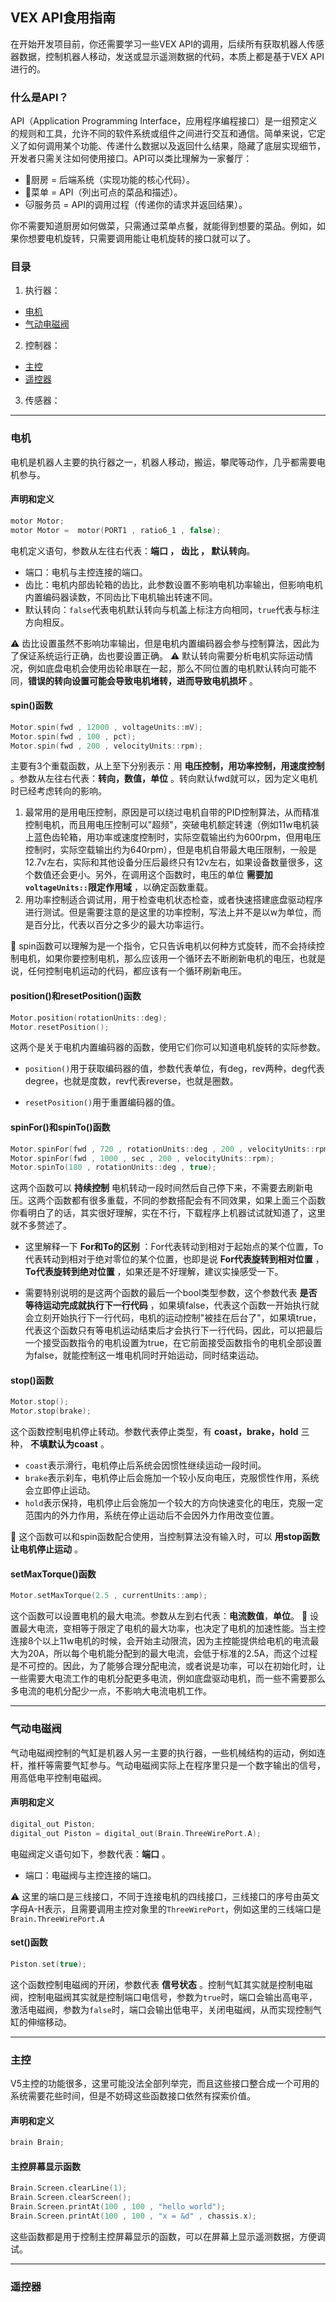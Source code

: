 ## VEX API食用指南
在开始开发项目前，你还需要学习一些VEX API的调用，后续所有获取机器人传感器数据，控制机器人移动，发送或显示遥测数据的代码，本质上都是基于VEX API进行的。

### 什么是API？
API（Application Programming Interface，应用程序编程接口）是一组预定义的规则和工具，允许不同的软件系统或组件之间进行交互和通信。简单来说，它定义了如何调用某个功能、传递什么数据以及返回什么结果，隐藏了底层实现细节，开发者只需关注如何使用接口。API可以类比理解为一家餐厅：

- :hocho:厨房 = 后端系统（实现功能的核心代码）。
- :orange_book:菜单 = API（列出可点的菜品和描述）。
- :cat:服务员 = API的调用过程（传递你的请求并返回结果）。
  
你不需要知道厨房如何做菜，只需通过菜单点餐，就能得到想要的菜品。例如，如果你想要电机旋转，只需要调用能让电机旋转的接口就可以了。

### 目录
1. 执行器：
- [电机](#电机)
- [气动电磁阀](#气动电磁阀)

2. 控制器：
- [主控](#主控)
- [遥控器](#遥控器)

3. 传感器：

***

### 电机
电机是机器人主要的执行器之一，机器人移动，搬运，攀爬等动作，几乎都需要电机参与。
#### 声明和定义
```c++
motor Motor;
motor Motor =  motor(PORT1 , ratio6_1 , false);
```
电机定义语句，参数从左往右代表：**端口 ， 齿比 ， 默认转向**。
- 端口：电机与主控连接的端口。
- 齿比：电机内部齿轮箱的齿比，此参数设置不影响电机功率输出，但影响电机内置编码器读数，不同齿比下电机输出转速不同。
- 默认转向：`false`代表电机默认转向与机盖上标注方向相同，`true`代表与标注方向相反。  

:warning: 齿比设置虽然不影响功率输出，但是电机内置编码器会参与控制算法，因此为了保证系统运行正确，齿也要设置正确。
:warning: 默认转向需要分析电机实际运动情况，例如底盘电机会使用齿轮串联在一起，那么不同位置的电机默认转向可能不同，**错误的转向设置可能会导致电机堵转，进而导致电机损坏** 。

#### spin()函数
```c++
Motor.spin(fwd , 12000 , voltageUnits::mV);
Motor.spin(fwd , 100 , pct);
Motor.spin(fwd , 200 , velocityUnits::rpm);
```
主要有3个重载函数，从上至下分别表示：用 **电压控制，用功率控制，用速度控制** 。参数从左往右代表：**转向，数值，单位** 。转向默认fwd就可以，因为定义电机时已经考虑转向的影响。

1.  最常用的是用电压控制，原因是可以绕过电机自带的PID控制算法，从而精准控制电机，而且用电压控制可以"超频"，突破电机额定转速（例如11w电机装上蓝色齿轮箱，用功率或速度控制时，实际空载输出约为600rpm，但用电压控制时，实际空载输出约为640rpm），但是电机自带最大电压限制，一般是12.7v左右，实际和其他设备分压后最终只有12v左右，如果设备数量很多，这个数值还会更小。另外，在调用这个函数时，电压的单位 **需要加`voltageUnits::`限定作用域** ，以确定函数重载。
2.  用功率控制适合调试用，用于检查电机状态检查，或者快速搭建底盘驱动程序进行测试。但是需要注意的是这里的功率控制，写法上并不是以w为单位，而是百分比，代表以百分之多少的最大功率运行。

:high_brightness: spin函数可以理解为是一个指令，它只告诉电机以何种方式旋转，而不会持续控制电机，如果你要控制电机，那么应该用一个循环去不断刷新电机的电压，也就是说，任何控制电机运动的代码，都应该有一个循环刷新电压。

#### position()和resetPosition()函数
```c++
Motor.position(rotationUnits::deg);
Motor.resetPosition();
```
这两个是关于电机内置编码器的函数，使用它们你可以知道电机旋转的实际参数。
- `position()`用于获取编码器的值，参数代表单位，有deg，rev两种，deg代表degree，也就是度数，rev代表reverse，也就是圈数。

- `resetPosition()`用于重置编码器的值。

#### spinFor()和spinTo()函数
```c++
Motor.spinFor(fwd , 720 , rotationUnits::deg , 200 , velocityUnits::rpm , false);
Motor.spinFor(fwd , 1000 , sec , 200 , velocityUnits::rpm);
Motor.spinTo(180 , rotationUnits::deg , true);
```
这两个函数可以 **持续控制** 电机转动一段时间然后自己停下来，不需要去刷新电压。这两个函数都有很多重载，不同的参数搭配会有不同效果，如果上面三个函数你看明白了的话，其实很好理解，实在不行，下载程序上机器试试就知道了，这里就不多赘述了。

- 这里解释一下 **For和To的区别** ：For代表转动到相对于起始点的某个位置，To代表转动到相对于绝对零位的某个位置，也即是说 **For代表旋转到相对位置** ， **To代表旋转到绝对位置** ，如果还是不好理解，建议实操感受一下。

- 需要特别说明的是这两个函数的最后一个bool类型参数，这个参数代表 **是否等待运动完成就执行下一行代码** ，如果填false，代表这个函数一开始执行就会立刻开始执行下一行代码，电机的运动控制"被挂在后台了"，如果填true，代表这个函数只有等电机运动结束后才会执行下一行代码，因此，可以把最后一个接受函数指令的电机设置为true，在它前面接受函数指令的电机全部设置为false，就能控制这一堆电机同时开始运动，同时结束运动。

#### stop()函数
```c++
Motor.stop();
Motor.stop(brake);
```
这个函数控制电机停止转动。参数代表停止类型，有 **coast，brake，hold** 三种， **不填默认为coast** 。
- `coast`表示滑行，电机停止后系统会因惯性继续运动一段时间。
- `brake`表示刹车，电机停止后会施加一个较小反向电压，克服惯性作用，系统会立即停止运动。
- `hold`表示保持，电机停止后会施加一个较大的方向快速变化的电压，克服一定范围内的外力作用，系统在停止运动后不会因外力作用改变位置。

:high_brightness: 这个函数可以和spin函数配合使用，当控制算法没有输入时，可以 **用stop函数让电机停止运动** 。

#### setMaxTorque()函数
```c++
Motor.setMaxTorque(2.5 , currentUnits::amp);
```
这个函数可以设置电机的最大电流。参数从左到右代表：**电流数值**，**单位**。
:high_brightness: 设置最大电流，变相等于限定了电机的最大功率，也决定了电机的加速性能。当主控连接8个以上11w电机的时候，会开始主动限流，因为主控能提供给电机的电流最大为20A，所以每个电机能分配到的最大电流，会低于标准的2.5A，而这个过程是不可控的。因此，为了能够合理分配电流，或者说是功率，可以在初始化时，让一些需要大电流工作的电机分配更多电流，例如底盘驱动电机，而一些不需要那么多电流的电机分配少一点，不影响大电流电机工作。
***

### 气动电磁阀
气动电磁阀控制的气缸是机器人另一主要的执行器，一些机械结构的运动，例如连杆，推杆等需要气缸参与。气动电磁阀实际上在程序里只是一个数字输出的信号，用高低电平控制电磁阀。
#### 声明和定义
```c++
digital_out Piston;
digital_out Piston = digital_out(Brain.ThreeWirePort.A);
```
电磁阀定义语句如下，参数代表：**端口** 。
- 端口：电磁阀与主控连接的端口。

:warning: 这里的端口是三线接口，不同于连接电机的四线接口，三线接口的序号由英文字母A-H表示，且需要调用主控对象里的`ThreeWirePort`，例如这里的三线端口是`Brain.ThreeWirePort.A`

#### set()函数
```c++
Piston.set(true);
```
这个函数控制电磁阀的开闭，参数代表 **信号状态** 。控制气缸其实就是控制电磁阀，控制电磁阀其实就是控制端口电信号，参数为`true`时，端口会输出高电平，激活电磁阀，参数为`false`时，端口会输出低电平，关闭电磁阀，从而实现控制气缸的伸缩移动。

***

### 主控
V5主控的功能很多，这里可能没法全部列举完，而且这些接口整合成一个可用的系统需要花些时间，但是不妨碍这些函数接口依然有探索价值。
#### 声明和定义
```c++
brain Brain;
```
#### 主控屏幕显示函数
```c++
Brain.Screen.clearLine(1);
Brain.Screen.clearScreen();
Brain.Screen.printAt(100 , 100 , "hello world");
Brain.Screen.printAt(100 , 100 , "x = &d" , chassis.x);
```
这些函数都是用于控制主控屏幕显示的函数，可以在屏幕上显示遥测数据，方便调试。

***

### 遥控器